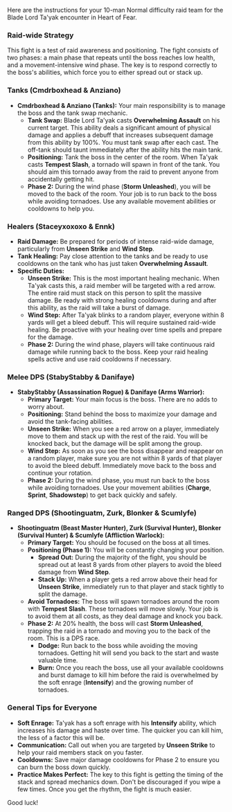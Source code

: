 Here are the instructions for your 10-man Normal difficulty raid team for the Blade Lord Ta'yak encounter in Heart of Fear.

### **Raid-wide Strategy**

This fight is a test of raid awareness and positioning. The fight consists of two phases: a main phase that repeats until the boss reaches low health, and a movement-intensive wind phase. The key is to respond correctly to the boss's abilities, which force you to either spread out or stack up.

### **Tanks (Cmdrboxhead & Anziano)**

* **Cmdrboxhead & Anziano (Tanks):** Your main responsibility is to manage the boss and the tank swap mechanic.
    * **Tank Swap:** Blade Lord Ta'yak casts **Overwhelming Assault** on his current target. This ability deals a significant amount of physical damage and applies a debuff that increases subsequent damage from this ability by 100%. You must tank swap after each cast. The off-tank should taunt immediately after the ability hits the main tank.
    * **Positioning:** Tank the boss in the center of the room. When Ta'yak casts **Tempest Slash**, a tornado will spawn in front of the tank. You should aim this tornado away from the raid to prevent anyone from accidentally getting hit.
    * **Phase 2:** During the wind phase (**Storm Unleashed**), you will be moved to the back of the room. Your job is to run back to the boss while avoiding tornadoes. Use any available movement abilities or cooldowns to help you.

### **Healers (Staceyxoxoxo & Ennk)**

* **Raid Damage:** Be prepared for periods of intense raid-wide damage, particularly from **Unseen Strike** and **Wind Step**.
* **Tank Healing:** Pay close attention to the tanks and be ready to use cooldowns on the tank who has just taken **Overwhelming Assault**.
* **Specific Duties:**
    * **Unseen Strike:** This is the most important healing mechanic. When Ta'yak casts this, a raid member will be targeted with a red arrow. The entire raid must stack on this person to split the massive damage. Be ready with strong healing cooldowns during and after this ability, as the raid will take a burst of damage.
    * **Wind Step:** After Ta'yak blinks to a random player, everyone within 8 yards will get a bleed debuff. This will require sustained raid-wide healing. Be proactive with your healing over time spells and prepare for the damage.
    * **Phase 2:** During the wind phase, players will take continuous raid damage while running back to the boss. Keep your raid healing spells active and use raid cooldowns if necessary.

### **Melee DPS (StabyStabby & Danifaye)**

* **StabyStabby (Assassination Rogue) & Danifaye (Arms Warrior):**
    * **Primary Target:** Your main focus is the boss. There are no adds to worry about.
    * **Positioning:** Stand behind the boss to maximize your damage and avoid the tank-facing abilities.
    * **Unseen Strike:** When you see a red arrow on a player, immediately move to them and stack up with the rest of the raid. You will be knocked back, but the damage will be split among the group.
    * **Wind Step:** As soon as you see the boss disappear and reappear on a random player, make sure you are not within 8 yards of that player to avoid the bleed debuff. Immediately move back to the boss and continue your rotation.
    * **Phase 2:** During the wind phase, you must run back to the boss while avoiding tornadoes. Use your movement abilities (**Charge**, **Sprint**, **Shadowstep**) to get back quickly and safely.

### **Ranged DPS (Shootinguatm, Zurk, Blonker & Scumlyfe)**

* **Shootinguatm (Beast Master Hunter), Zurk (Survival Hunter), Blonker (Survival Hunter) & Scumlyfe (Affliction Warlock):**
    * **Primary Target:** You should be focused on the boss at all times.
    * **Positioning (Phase 1):** You will be constantly changing your position.
        * **Spread Out:** During the majority of the fight, you should be spread out at least 8 yards from other players to avoid the bleed damage from **Wind Step**.
        * **Stack Up:** When a player gets a red arrow above their head for **Unseen Strike**, immediately run to that player and stack tightly to split the damage.
    * **Avoid Tornadoes:** The boss will spawn tornadoes around the room with **Tempest Slash**. These tornadoes will move slowly. Your job is to avoid them at all costs, as they deal damage and knock you back.
    * **Phase 2:** At 20% health, the boss will cast **Storm Unleashed**, trapping the raid in a tornado and moving you to the back of the room. This is a DPS race.
        * **Dodge:** Run back to the boss while avoiding the moving tornadoes. Getting hit will send you back to the start and waste valuable time.
        * **Burn:** Once you reach the boss, use all your available cooldowns and burst damage to kill him before the raid is overwhelmed by the soft enrage (**Intensify**) and the growing number of tornadoes.

### **General Tips for Everyone**

* **Soft Enrage:** Ta'yak has a soft enrage with his **Intensify** ability, which increases his damage and haste over time. The quicker you can kill him, the less of a factor this will be.
* **Communication:** Call out when you are targeted by **Unseen Strike** to help your raid members stack on you faster.
* **Cooldowns:** Save major damage cooldowns for Phase 2 to ensure you can burn the boss down quickly.
* **Practice Makes Perfect:** The key to this fight is getting the timing of the stack and spread mechanics down. Don't be discouraged if you wipe a few times. Once you get the rhythm, the fight is much easier.

Good luck!
